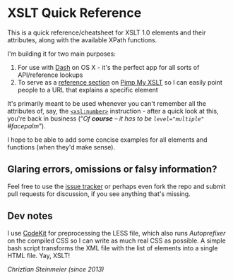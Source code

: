# XSLT Quick Reference

This is a quick reference/cheatsheet for XSLT 1.0 elements and their attributes, along with the available XPath functions.

I'm building it for two main purposes:

1. For use with [Dash][DASH] on OS X - it's the perfect app for all sorts of API/reference lookups
2. To serve as a [reference section][XSLTREF] on [Pimp My XSLT][PIMP] so I can easily point people to a
   URL that explains a specific element

It's primarily meant to be used whenever you can't remember all the attributes of, say, the [`<xsl:number>`][EX1]
instruction - after a quick look at this, you're back in business (<q>_Of **course** – it has to be `level="multiple"` #facepalm_</q>).

I hope to be able to add some concise examples for all elements and functions (when they'd make sense).

## Glaring errors, omissions or falsy information?

Feel free to use the [issue tracker][ISSUES] or perhaps even fork the repo and submit pull requests for discussion,
if you see anything that's missing.

## Dev notes

I use  [CodeKit][KIT] for preprocessing the LESS file, which also runs *Autoprefixer* on the compiled CSS so I can write as much real CSS as possible.
A simple bash script transforms the XML file with the list of elements into a single HTML file. Yay, XSLT!

*Chriztian Steinmeier (since 2013)*

[DASH]: https://kapeli.com/dash/
[XSLTREF]: https://xslt.dk/reference/
[PIMP]: https://xslt.dk/
[KIT]: https://codekitapp.com
[EX1]: https://xslt.dk/reference/#number
[ISSUES]: https://github.com/greystate/XSLT-Reference/issues
